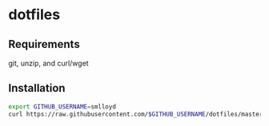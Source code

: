 # dotfiles

## Requirements

git, unzip, and curl/wget

## Installation

```bash
export GITHUB_USERNAME=smlloyd
curl https://raw.githubusercontent.com/$GITHUB_USERNAME/dotfiles/master/install.sh | sh
```
